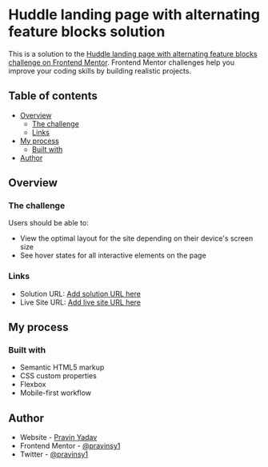 # Huddle landing page with alternating feature blocks solution

This is a solution to the [Huddle landing page with alternating feature blocks challenge on Frontend Mentor](https://www.frontendmentor.io/challenges/huddle-landing-page-with-alternating-feature-blocks-5ca5f5981e82137ec91a5100). Frontend Mentor challenges help you improve your coding skills by building realistic projects.

## Table of contents

- [Overview](#overview)
  - [The challenge](#the-challenge)
  - [Links](#links)
- [My process](#my-process)
  - [Built with](#built-with)
- [Author](#author)

## Overview

### The challenge

Users should be able to:

- View the optimal layout for the site depending on their device's screen size
- See hover states for all interactive elements on the page

### Links

- Solution URL: [Add solution URL here](https://github.com/pravinsy1/huddle-landing-page)
- Live Site URL: [Add live site URL here](https://pravinsy1.github.io/huddle-landing-page/)

## My process

### Built with

- Semantic HTML5 markup
- CSS custom properties
- Flexbox
- Mobile-first workflow

## Author

- Website - [Pravin Yadav](https://www.pravinyadav.netlify.app)
- Frontend Mentor - [@pravinsy1](https://www.frontendmentor.io/profile/pravinsy1)
- Twitter - [@pravinsy1](https://www.twitter.com/pravinsy1)
